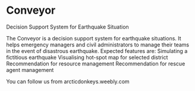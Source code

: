 # Conveyor
Decision Support System for Earthquake Situation

The Conveyor is a decision support system for earthquake situations. It helps emergency managers and civil administrators to manage their teams in the event of disastrous﻿﻿﻿ earthquake.
Expected features are: 
    Simulating a fictitious earthquake
    Visualising hot-spot map for selected district
    Recommendation for resource management
    Recommendation for rescue agent management
    
You can follow us from arcticdonkeys.weebly.com
